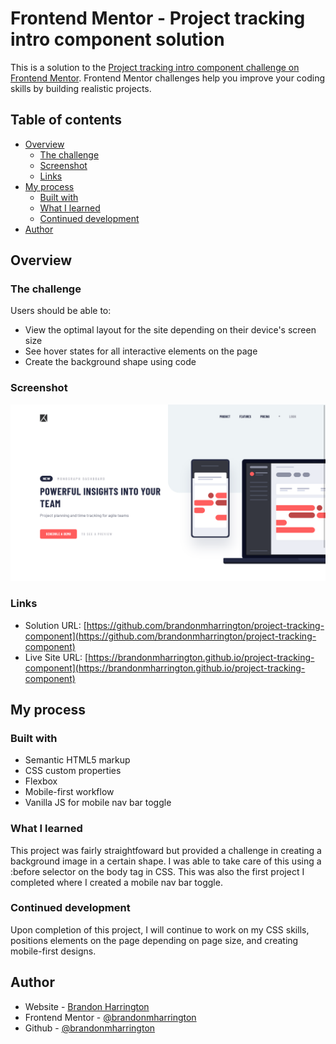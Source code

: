 # Frontend Mentor - Project tracking intro component solution

This is a solution to the [Project tracking intro component challenge on Frontend Mentor](https://www.frontendmentor.io/challenges/project-tracking-intro-component-5d289097500fcb331a67d80e). Frontend Mentor challenges help you improve your coding skills by building realistic projects.

## Table of contents

- [Overview](#overview)
  - [The challenge](#the-challenge)
  - [Screenshot](#screenshot)
  - [Links](#links)
- [My process](#my-process)
  - [Built with](#built-with)
  - [What I learned](#what-i-learned)
  - [Continued development](#continued-development)
- [Author](#author)

## Overview

### The challenge

Users should be able to:

- View the optimal layout for the site depending on their device's screen size
- See hover states for all interactive elements on the page
- Create the background shape using code

### Screenshot

![](./images/project-tracking-component.png)

### Links

- Solution URL: [https://github.com/brandonmharrington/project-tracking-component](https://github.com/brandonmharrington/project-tracking-component)
- Live Site URL: [https://brandonmharrington.github.io/project-tracking-component](https://brandonmharrington.github.io/project-tracking-component)

## My process

### Built with

- Semantic HTML5 markup
- CSS custom properties
- Flexbox
- Mobile-first workflow
- Vanilla JS for mobile nav bar toggle

### What I learned

This project was fairly straightfoward but provided a challenge in creating a background image in a certain shape. I was able to take care of this using a :before selector on the body tag in CSS. This was also the first project I completed where I created a mobile nav bar toggle.

### Continued development

Upon completion of this project, I will continue to work on my CSS skills, positions elements on the page depending on page size, and creating mobile-first designs.

## Author

- Website - [Brandon Harrington](https://brandon-harrington.netlify.app)
- Frontend Mentor - [@brandonmharrington](https://www.frontendmentor.io/profile/brandonmharrington)
- Github - [@brandonmharrington](https://github.com/brandonmharrington)
